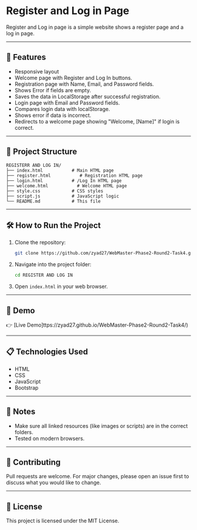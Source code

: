 # Register and Log in Page

Register and Log in page is a simple website shows a register page and a log in page.

---

## 🚀 Features

- Responsive layout
- Welcome page with Register and Log In buttons.
- Registration page with Name, Email, and Password fields.
- Shows Error if fields are empty.
- Saves the data in LocalStorage after successful registration.
- Login page with Email and Password fields.
- Compares login data with localStorage.
- Shows error if data is incorrect.
- Redirects to a welcome page showing "Welcome, [Name]" if login is correct.

---

## 📁 Project Structure

```
REGISTERR AND LOG IN/
├── index.html           # Main HTML page
├── register.html           # Registration HTML page
├── login.html           # /Log In HTML page
├── welcome.html           # Welcome HTML page
├── style.css            # CSS styles
├── script.js            # JavaScript logic
└── README.md            # This file
```

---

## 🛠️ How to Run the Project

1. Clone the repository:
   ```bash
   git clone https://github.com/zyad27/WebMaster-Phase2-Round2-Task4.git
   ```

2. Navigate into the project folder:
   ```bash
   cd REGISTER AND LOG IN
   ```

3. Open `index.html` in your web browser.

---

## 🧪 Demo

👉 [Live Demo]ttps://zyad27.github.io/WebMaster-Phase2-Round2-Task4/)

---

## 📋 Technologies Used

- HTML
- CSS
- JavaScript
- Bootstrap

---

## 📌 Notes

- Make sure all linked resources (like images or scripts) are in the correct folders.
- Tested on modern browsers.

---

## 🤝 Contributing

Pull requests are welcome. For major changes, please open an issue first to discuss what you would like to change.

---

## 📄 License

This project is licensed under the MIT License.